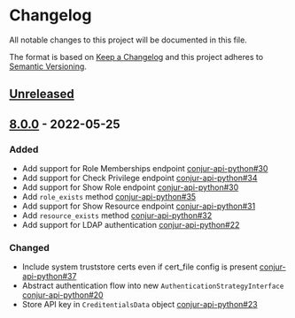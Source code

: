 # Changelog
All notable changes to this project will be documented in this file.

The format is based on [Keep a Changelog](http://keepachangelog.com/en/1.0.0/)
and this project adheres to [Semantic Versioning](http://semver.org/spec/v2.0.0.html).

## [Unreleased]

## [8.0.0] - 2022-05-25

### Added

- Add support for Role Memberships endpoint
  [conjur-api-python#30](https://github.com/cyberark/conjur-api-python/pull/33)
- Add support for Check Privilege endpoint
  [conjur-api-python#34](https://github.com/cyberark/conjur-api-python/pull/34)
- Add support for Show Role endpoint
  [conjur-api-python#30](https://github.com/cyberark/conjur-api-python/pull/30)
- Add `role_exists` method
  [conjur-api-python#35](https://github.com/cyberark/conjur-api-python/pull/35)
- Add support for Show Resource endpoint
  [conjur-api-python#31](https://github.com/cyberark/conjur-api-python/pull/31)
- Add `resource_exists` method
  [conjur-api-python#32](https://github.com/cyberark/conjur-api-python/pull/32)
- Add support for LDAP authentication
  [conjur-api-python#22](https://github.com/cyberark/conjur-api-python/pull/22)

### Changed

- Include system truststore certs even if cert_file config is present
  [conjur-api-python#37](https://github.com/cyberark/conjur-api-python/pull/37)
- Abstract authentication flow into new `AuthenticationStrategyInterface`
  [conjur-api-python#20](https://github.com/cyberark/conjur-api-python/pull/20)
- Store API key in `CreditentialsData` object
  [conjur-api-python#23](https://github.com/cyberark/conjur-api-python/pull/23)


[Unreleased]: https://github.com/cyberark/conjur-api-python/compare/v8.0.0...HEAD
[8.0.0]: https://github.com/cyberark/conjur-api-python/releases/tag/v8.0.0
